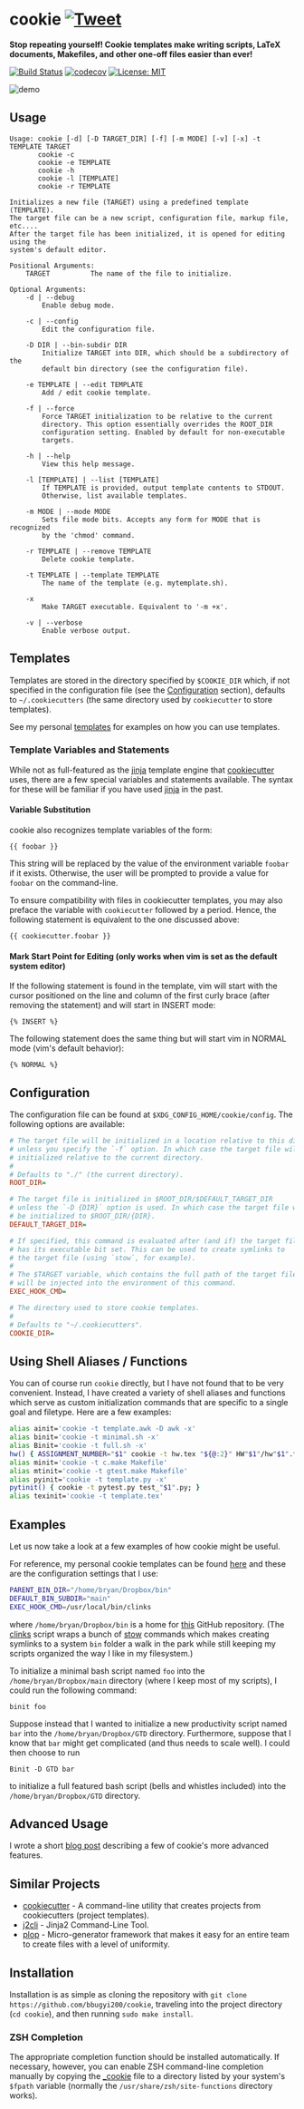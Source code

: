 # cookie [![Tweet](https://img.shields.io/twitter/url/http/shields.io.svg?style=social)](https://twitter.com/intent/tweet?text=Stop%20repeating%20yourself!%20Cookie%20templates%20make%20writing%20scripts,%20LaTeX%20documents,%20Makefiles,%20and%20other%20one-off%20files%20easier%20than%20ever!&url=https://github.com/bbugyi200/funky&via=bryan_bugyi&hashtags=Linux,commandlineftw,developers)

**Stop repeating yourself! Cookie templates make writing scripts, LaTeX documents, Makefiles, and other one-off files easier than ever!**

[![Build Status](https://travis-ci.org/bbugyi200/cookie.svg?branch=master)](https://travis-ci.org/bbugyi200/cookie) [![codecov](https://codecov.io/gh/bbugyi200/cookie/branch/master/graph/badge.svg)](https://codecov.io/gh/bbugyi200/cookie) [![License: MIT](https://img.shields.io/badge/License-MIT-yellow.svg)](https://opensource.org/licenses/MIT)

![demo]

## Usage
```
Usage: cookie [-d] [-D TARGET_DIR] [-f] [-m MODE] [-v] [-x] -t TEMPLATE TARGET
       cookie -c
       cookie -e TEMPLATE
       cookie -h
       cookie -l [TEMPLATE]
       cookie -r TEMPLATE

Initializes a new file (TARGET) using a predefined template (TEMPLATE).
The target file can be a new script, configuration file, markup file, etc....
After the target file has been initialized, it is opened for editing using the
system's default editor.

Positional Arguments:
    TARGET          The name of the file to initialize.

Optional Arguments:
    -d | --debug
        Enable debug mode.

    -c | --config
        Edit the configuration file.

    -D DIR | --bin-subdir DIR
        Initialize TARGET into DIR, which should be a subdirectory of the
        default bin directory (see the configuration file).

    -e TEMPLATE | --edit TEMPLATE
        Add / edit cookie template.

    -f | --force
        Force TARGET initialization to be relative to the current
        directory. This option essentially overrides the ROOT_DIR
        configuration setting. Enabled by default for non-executable
        targets.

    -h | --help
        View this help message.

    -l [TEMPLATE] | --list [TEMPLATE]
        If TEMPLATE is provided, output template contents to STDOUT.
        Otherwise, list available templates. 

    -m MODE | --mode MODE
        Sets file mode bits. Accepts any form for MODE that is recognized
        by the 'chmod' command.

    -r TEMPLATE | --remove TEMPLATE
        Delete cookie template.

    -t TEMPLATE | --template TEMPLATE
        The name of the template (e.g. mytemplate.sh).

    -x
        Make TARGET executable. Equivalent to '-m +x'.

    -v | --verbose
        Enable verbose output.
```

## Templates

Templates are stored in the directory specified by `$COOKIE_DIR` which, if not specified in the configuration file (see the [Configuration](#config) section), defaults to `~/.cookiecutters` (the same directory used by `cookiecutter` to store templates).

See my personal [templates] for examples on how you can use templates.

### Template Variables and Statements
While not as full-featured as the [jinja] template engine that [cookiecutter] uses, there are a few special variables and statements available. The syntax for these will be familiar if you have used [jinja] in the past.

#### Variable Substitution
cookie also recognizes template variables of the form:
```
{{ foobar }}
```
This string will be replaced by the value of the environment variable `foobar` if it exists. Otherwise, the user will be prompted to provide a value for `foobar` on the command-line.

To ensure compatibility with files in cookiecutter templates, you may also preface the variable with `cookiecutter` followed by a period. Hence, the following statement is equivalent to the one discussed above:
``` 
{{ cookiecutter.foobar }}
```

#### Mark Start Point for Editing (only works when vim is set as the default system editor)
If the following statement is found in the template, vim will start with the cursor positioned on the line and column of the first curly brace (after removing the statement) and will start in INSERT mode:
```
{% INSERT %}
```

The following statement does the same thing but will start vim in NORMAL mode (vim's default behavior):
```
{% NORMAL %}
```

## <a name="config">Configuration</a>

The configuration file can be found at `$XDG_CONFIG_HOME/cookie/config`. The following options are available:

``` ini
# The target file will be initialized in a location relative to this directory
# unless you specify the `-f` option. In which case the target file will be
# initialized relative to the current directory.
#
# Defaults to "./" (the current directory).
ROOT_DIR=

# The target file is initialized in $ROOT_DIR/$DEFAULT_TARGET_DIR
# unless the `-D {DIR}` option is used. In which case the target file will
# be initialized to $ROOT_DIR/{DIR}.
DEFAULT_TARGET_DIR=

# If specified, this command is evaluated after (and if) the target file
# has its executable bit set. This can be used to create symlinks to
# the target file (using `stow`, for example).
#
# The $TARGET variable, which contains the full path of the target file,
# will be injected into the environment of this command.
EXEC_HOOK_CMD=

# The directory used to store cookie templates.
# 
# Defaults to "~/.cookiecutters".
COOKIE_DIR=
```

## Using Shell Aliases / Functions

You can of course run `cookie` directly, but I have not found that to
be very convenient. Instead, I have created a variety of shell aliases and
functions which serve as custom initialization commands that are specific to a
single goal and filetype. Here are a few examples:

``` bash
alias ainit='cookie -t template.awk -D awk -x'
alias binit='cookie -t minimal.sh -x'
alias Binit='cookie -t full.sh -x'
hw() { ASSIGNMENT_NUMBER="$1" cookie -t hw.tex "${@:2}" HW"$1"/hw"$1".tex; }
alias minit='cookie -t c.make Makefile'
alias mtinit='cookie -t gtest.make Makefile'
alias pyinit='cookie -t template.py -x'
pytinit() { cookie -t pytest.py test_"$1".py; }
alias texinit='cookie -t template.tex'
```

## Examples

Let us now take a look at a few examples of how cookie might be useful. 

For reference, my personal cookie templates can be found [here][templates] and these are the configuration settings that I use:
``` bash
PARENT_BIN_DIR="/home/bryan/Dropbox/bin"
DEFAULT_BIN_SUBDIR="main"
EXEC_HOOK_CMD=/usr/local/bin/clinks
```
where `/home/bryan/Dropbox/bin` is a home for [this][scripts] GitHub repository. (The [clinks] script wraps a bunch of [stow] commands which makes creating symlinks to a system `bin` folder a walk in the park while still keeping my scripts organized the way I like in my filesystem.)

To initialize a minimal bash script named `foo` into the `/home/bryan/Dropbox/main` directory (where I keep most of my scripts), I could run the following command:
```
binit foo
```
Suppose instead that I wanted to initialize a new productivity script named `bar` into the `/home/bryan/Dropbox/GTD` directory. Furthermore, suppose that I know that `bar` might get complicated (and thus needs to scale well). I could then choose to run
```
Binit -D GTD bar
```
to initialize a full featured bash script (bells and whistles included) into the `/home/bryan/Dropbox/GTD` directory.

## Advanced Usage

I wrote a short [blog post][blog] describing a few of cookie's more advanced features.

## Similar Projects

* [cookiecutter] - A command-line utility that creates projects from cookiecutters (project templates).
* [j2cli] - Jinja2 Command-Line Tool.
* [plop] - Micro-generator framework that makes it easy for an entire team to create files with a level of uniformity.

## Installation

Installation is as simple as cloning the repository with `git clone https://github.com/bbugyi200/cookie`, traveling into the project directory (`cd cookie`), and then running `sudo make install`.

### ZSH Completion

The appropriate completion function should be installed automatically. If necessary, however, you can enable ZSH command-line completion manually by copying the [\_cookie][zsh-completion] file to a directory listed by your system's `$fpath` variable (normally the `/usr/share/zsh/site-functions` directory works).

[blog]: https://bryanbugyi.com/blog/tips-and-tricks-for-using-cookie/
[logo]: https://raw.githubusercontent.com/bbugyi200/cookie/master/img/logo.png
[demo]: https://raw.githubusercontent.com/bbugyi200/cookie/master/img/demo.gif "Cookie Demonstration GIF"
[jinja]: https://github.com/pallets/jinja
[cookiecutter]: https://github.com/audreyr/cookiecutter
[scripts]: https://github.com/bbugyi200/scripts
[clinks]: https://github.com/bbugyi200/scripts/blob/master/main/clinks
[templates]: https://github.com/bbugyi200/dotfiles/tree/master/.cookiecutters
[stow]: https://www.gnu.org/software/stow/manual/stow.html
[travis]: https://travis-ci.org/bbugyi200/cookie.svg?branch=master
[codecov]: https://codecov.io/gh/bbugyi200/cookie/branch/master/graph/badge.svg
[j2cli]: https://github.com/kolypto/j2cli
[zsh-completion]: https://github.com/bbugyi200/cookie/blob/master/scripts/zsh/_cookie
[plop]: https://github.com/amwmedia/plop
